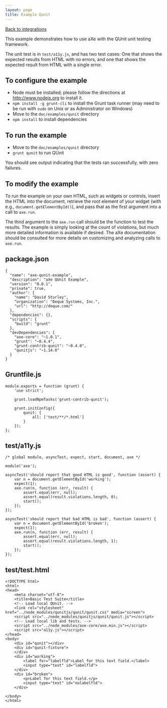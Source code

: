 ```yaml
---
layout: page
title: Example Qunit
---
```

[Back to integrations](/examples/)



This example demonstrates how to use aXe with the QUnit unit testing framework.

The unit test is in `test/a11y.js`, and has two test cases: One that shows the
expected results from HTML with no errors, and one that shows the expected
result from HTML with a single error.

## To configure the example ##

* Node must be installed; please follow the directions at http://www.nodejs.org
  to install it.
* `npm install -g grunt-cli` to install the Grunt task runner (may need to be
  run with `sudo` on Unix or as Administrator on Windows)
* Move to the `doc/examples/qunit` directory
* `npm install` to install dependencies

## To run the example ##

* Move to the `doc/examples/qunit` directory
* `grunt qunit` to run QUnit

You should see output indicating that the tests ran successfully, with zero
failures.

## To modify the example ##

To run the example on your own HTML, such as widgets or controls, insert the
HTML into the document, retrieve the root element of your widget (with e.g.,
`document.getElementById()`), and pass that as the first argument into a call
to `axe.run`.  

The third argument to the `axe.run` call should be the function to test
the results. The example is simply looking at the count of violations, but much
more detailed information is available if desired.  The aXe documentation
should be consulted for more details on customizing and
analyzing calls to `axe.run`.


## package.json
```js:
{
  "name": "axe-qunit-example",
  "description": "aXe QUnit Example",
  "version": "0.0.1",
  "private": true,
  "author": {
    "name": "David Sturley",
    "organization": "Deque Systems, Inc.",
    "url": "http://deque.com/"
  },
  "dependencies": {},
  "scripts": {
    "build": "grunt"
  },
  "devDependencies": {
    "axe-core": "~1.0.1",
    "grunt": "~0.4.4",
    "grunt-contrib-qunit": "~0.4.0",
    "qunitjs": "~1.14.0"
  }
}

```

## Gruntfile.js
```js:
module.exports = function (grunt) {
	'use strict';

	grunt.loadNpmTasks('grunt-contrib-qunit');

	grunt.initConfig({
		qunit: {
			all: ['test/**/*.html']
		}
	});
};
```

## test/a11y.js
```js:
/* global module, asyncTest, expect, start, document, axe */

module('axe');

asyncTest('should report that good HTML is good', function (assert) {
	var n = document.getElementById('working');
	expect(1);
	axe.run(n, function (err, result) {
		assert.equal(err, null);
		assert.equal(result.violations.length, 0);
		start();
	});
});

asyncTest('should report that bad HTML is bad', function (assert) {
	var n = document.getElementById('broken');
	expect(1);
	axe.run(n, function (err, result) {
		assert.equal(err, null);
		assert.equal(result.violations.length, 1);
		start();
	});
});

```

## test/test.html
```html:
<!DOCTYPE html>
<html>
<head>
	<meta charset="utf-8">
	<title>Basic Test Suite</title>
	<!-- Load local QUnit. -->
	<link rel="stylesheet" href="../node_modules/qunitjs/qunit/qunit.css" media="screen">
	<script src="../node_modules/qunitjs/qunit/qunit.js"></script>
	<!-- Load local lib and tests. -->
	<script src="../node_modules/axe-core/axe.min.js"></script>
	<script src="a11y.js"></script>
</head>
<body>
	<div id="qunit"></div>
	<div id="qunit-fixture">
	</div>
	<div id="working">
		<label for="labelfld">Label for this text field.</label>
		<input type="text" id="labelfld">
	</div>
	<div id="broken">
		<p>Label for this text field.</p>
		<input type="text" id="nolabelfld">
	</div>

</body>
</html>

```

